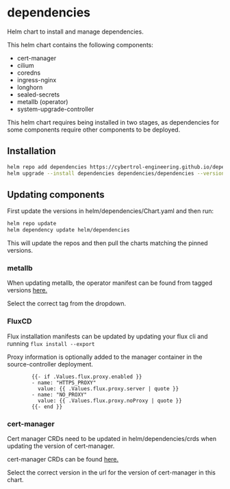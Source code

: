 # dependencies
 Helm chart to install and manage dependencies.

This helm chart contains the following components:

- cert-manager
- cilium
- coredns
- ingress-nginx
- longhorn
- sealed-secrets
- metallb (operator)
- system-upgrade-controller


This helm chart requires being installed in two stages, as dependencies for some components require other components to be deployed.

## Installation

```bash
helm repo add dependencies https://cybertrol-engineering.github.io/dependencies/
helm upgrade --install dependencies dependencies/dependencies --version "version to install" --namespace=kube-system --set metallb.addresses={"your metallb ip address or range"}
```

## Updating components

First update the versions in helm/dependencies/Chart.yaml and then run: 

```bash
helm repo update
helm dependency update helm/dependencies
```

This will update the repos and then pull the charts matching the pinned versions.

### metallb

When updating metallb, the operator manifest can be found from tagged versions [here.](https://github.com/metallb/metallb-operator/blob/v0.13.4/bin/metallb-operator.yaml)

Select the correct tag from the dropdown.

### FluxCD

Flux installation manifests can be updated by updating your flux cli and running `flux install --export`

Proxy information is optionally added to the manager container in the source-controller deployment.

```
        {{- if .Values.flux.proxy.enabled }}
        - name: "HTTPS_PROXY"
          value: {{ .Values.flux.proxy.server | quote }}
        - name: "NO_PROXY"
          value: {{ .Values.flux.proxy.noProxy | quote }}
        {{- end }}
```

### cert-manager

Cert manager CRDs need to be updated in helm/dependencies/crds when updating the version of cert-manager.

cert-manager CRDs can be found [here.](https://github.com/cert-manager/cert-manager/releases/download/v1.9.1/cert-manager.crds.yaml)

Select the correct version in the url for the version of cert-manager in this chart.
